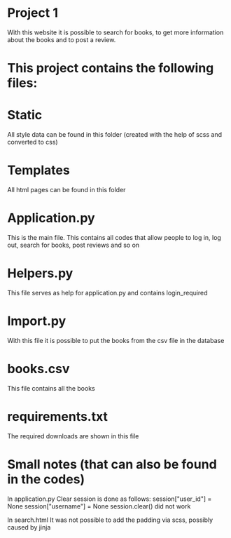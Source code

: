 # Project 1

With this website it is possible to search for books, to get more information about the books and to post a review.

# This project contains the following files:

#    Static
All style data can be found in this folder (created with the help of scss and converted to css)
#    Templates
All html pages can be found in this folder

#    Application.py
This is the main file. This contains all codes that allow people to log in, log out, search for books, post reviews and so on
#    Helpers.py
This file serves as help for application.py and contains login_required
#    Import.py
With this file it is possible to put the books from the csv file in the database

#    books.csv
This file contains all the books
#    requirements.txt
The required downloads are shown in this file

# Small notes (that can also be found in the codes)
In application.py
Clear session is done as follows:
    session["user_id"] = None
    session["username"] = None
session.clear() did not work

In search.html
It was not possible to add the padding via scss, possibly caused by jinja
